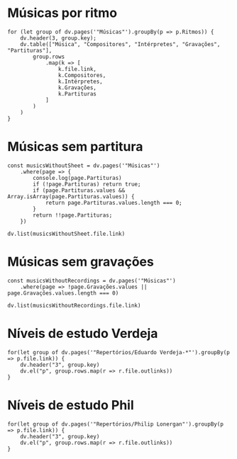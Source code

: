 # Músicas por ritmo

```dataviewjs
for (let group of dv.pages('"Músicas"').groupBy(p => p.Ritmos)) {
    dv.header(3, group.key);
    dv.table(["Música", "Compositores", "Intérpretes", "Gravações", "Partituras"],
        group.rows
            .map(k => [
				k.file.link,
				k.Compositores,
				k.Intérpretes,
				k.Gravações,
				k.Partituras
			]
		)
	)
}
```

# Músicas sem partitura
```dataviewjs
const musicsWithoutSheet = dv.pages('"Músicas"')
	.where(page => {
		console.log(page.Partituras)
		if (!page.Partituras) return true;
		if (page.Partituras.values && Array.isArray(page.Partituras.values)) {
			return page.Partituras.values.length === 0;
		}
		return !!page.Partituras;
	})

dv.list(musicsWithoutSheet.file.link)
```

# Músicas sem gravações
```dataviewjs
const musicsWithoutRecordings = dv.pages('"Músicas"')
	.where(page => !page.Gravações.values || page.Gravações.values.length === 0)

dv.list(musicsWithoutRecordings.file.link)
```

# Níveis de estudo Verdeja
```dataviewjs
for(let group of dv.pages('"Repertórios/Eduardo Verdeja-*"').groupBy(p => p.file.link)) {
	dv.header("3", group.key)
	dv.el("p", group.rows.map(r => r.file.outlinks))
}
```

# Níveis de estudo Phil

```dataviewjs
for(let group of dv.pages('"Repertórios/Philip Lonergan"').groupBy(p => p.file.link)) {
	dv.header("3", group.key)
	dv.el("p", group.rows.map(r => r.file.outlinks))
}
```